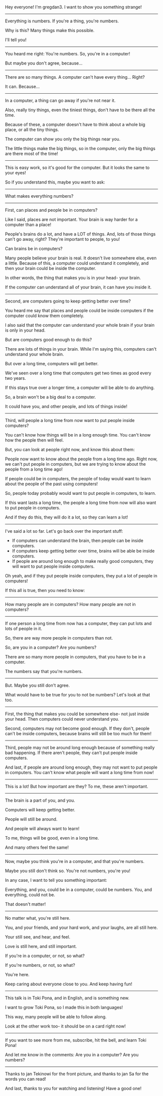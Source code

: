 Hey everyone! I'm gregdan3. I want to show you something strange!

---

<!-- --- -->

<!-- intro: everything is numbers -->

Everything is numbers. If you're a thing, you're numbers.

Why is this? Many things make this possible.

I'll tell you!

---

<!-- --- -->

<!-- opening arguments: there are so many things, but computers don't have them all at once-->

You heard me right: You're numbers. So, you're in a computer!

But maybe you don't agree, because...

---

There are so many things. A computer can't have every thing... Right?

It can. Because...

---

In a computer, a thing can go away if you're not near it.

Also, really tiny things, even the tiniest things, don't have to be there all the time.

Because of these, a computer doesn't have to think about a whole big place, or all the tiny things.

The computer can show you only the big things near you.

The little things make the big things, so in the computer, only the big things are there most of the time!

---

This is easy work, so it's good for the computer. But it looks the same to your eyes!

So if you understand this, maybe you want to ask:

---

What makes everything numbers?

---

<!-- --- -->

<!-- reason one: people can be in computers -->

First, can places and people be in computers?

Like I said, places are not important. Your brain is way harder for a computer than a place!

People's brains do a lot, and have a LOT of things. And, lots of those things can't go away, right? They're important to people, to you!

Can brains be in computers?

Many people believe your brain is real. It doesn't live somewhere else, even a little. Because of this, a computer could understand it completely, and then your brain could be inside the computer.

In other words, the thing that makes you is in your head- your brain.

If the computer can understand all of your brain, it can have you inside it.

---

<!-- --- -->

<!-- reason two: computers keep getting better over time -->

Second, are computers going to keep getting better over time?

You heard me say that places and people could be inside computers if the computer could know them completely.

I also said that the computer can understand your whole brain if your brain is only in your head.

But are computers good enough to do this?

There are lots of things in your brain. While I'm saying this, computers can't understand your whole brain.

But over a long time, computers will get better.

We've seen over a long time that computers get two times as good every two years.

If this stays true over a longer time, a computer will be able to do anything.

So, a brain won't be a big deal to a computer.

It could have you, and other people, and lots of things inside!

---

<!-- --- -->

<!-- reason number three: future people want people inside computer -->

Third, will people a long time from now want to put people inside computers?

You can't know how things will be in a long enough time. You can't know how the people then will feel.

But, you can look at people right now, and know this about them:

People now want to know about the people from a long time ago. Right now, we can't put people in computers, but we are trying to know about the people from a long time ago!

If people could be in computers, the people of today would want to learn about the people of the past using computers!

So, people today probably would want to put people in computers, to learn.

If this want lasts a long time, the people a long time from now will also want to put people in computers.

And if they do this, they will do it a lot, so they can learn a lot!

---

<!-- --- -->

<!-- closing arguments:  -->

I've said a lot so far. Let's go back over the important stuff:

- If computers can understand the brain, then people can be inside computers.
- If computers keep getting better over time, brains will be able be inside computers.
- If people are around long enough to make really good computers, they will want to put people inside computers.

Oh yeah, and if they put people inside computers, they put a lot of people in computers!

If this all is true, then you need to know:

---

How many people are in computers? How many people are not in computers?

---

If one person a long time from now has a computer, they can put lots and lots of people in it.

So, there are way more people in computers than not.

So, are you in a computer? Are you numbers?

There are so many more people in computers, that you have to be in a computer.

The numbers say that you're numbers.

---

<!-- --- -->

<!-- counterarguments -->

But. Maybe you still don't agree.

What would have to be true for you to not be numbers? Let's look at that too.

---

First, the thing that makes you could be somewhere else- not just inside your head. Then computers could never understand you.

Second, computers may not become good enough. If they don't, people can't be inside computers, because brains will still be too much for them!

---

Third, people may not be around long enough because of something really bad happening. If there aren't people, they can't put people inside computers.

And last, if people are around long enough, they may not want to put people in computers. You can't know what people will want a long time from now!

---

<!-- --- -->

This is a lot! But how important are they? To me, these aren't important.

---

The brain is a part of you, and you.

Computers will keep getting better.

People will still be around.

And people will always want to learn!

To me, things will be good, even in a long time.

And many others feel the same!

---

<!-- --- -->

<!-- finale -->

Now, maybe you think you're in a computer, and that you're numbers.

Maybe you still don't think so. You're not numbers, you're you!

In any case, I want to tell you something important:

Everything, and you, could be in a computer, could be numbers. You, and everything, could not be.

That doesn't matter!

---

No matter what, you're still here.

You, and your friends, and your hard work, and your laughs, are all still here.

Your still see, and hear, and feel.

Love is still here, and still important.

If you're in a computer, or not, so what?

If you're numbers, or not, so what?

You're here.

Keep caring about everyone close to you. And keep having fun!

---

<!-- --- -->

This talk is in Toki Pona, and in English, and is something new.

I want to grow Toki Pona, so I made this in both languages!

This way, many people will be able to follow along.

Look at the other work too- it should be on a card right now!

---

If you want to see more from me, subscribe, hit the bell, and learn Toki Pona!

And let me know in the comments: Are you in a computer? Are you numbers?

---

Thanks to jan Tekinowi for the front picture, and thanks to jan Sa for the words you can read!

And last, thanks to you for watching and listening! Have a good one!

